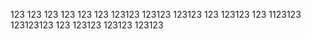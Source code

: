 123
123
123
123
123
123
123123
123123
123123
123
123123
123
1123123
123123123
123
123123
123123
123123
